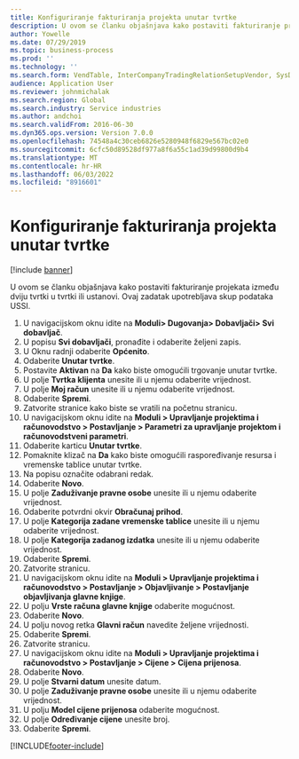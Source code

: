 ```yaml
---
title: Konfiguriranje fakturiranja projekta unutar tvrtke
description: U ovom se članku objašnjava kako postaviti fakturiranje projekata između dviju tvrtki u tvrtki ili ustanovi.
author: Yowelle
ms.date: 07/29/2019
ms.topic: business-process
ms.prod: ''
ms.technology: ''
ms.search.form: VendTable, InterCompanyTradingRelationSetupVendor, SysDataAreaSelectLookup, ProjParameters, ProjPosting, ProjTransferPrice
audience: Application User
ms.reviewer: johnmichalak
ms.search.region: Global
ms.search.industry: Service industries
ms.author: andchoi
ms.search.validFrom: 2016-06-30
ms.dyn365.ops.version: Version 7.0.0
ms.openlocfilehash: 74548a4c30ceb6826e5280948f6829e567bc02e0
ms.sourcegitcommit: 6cfc50d89528df977a8f6a55c1ad39d99800d9b4
ms.translationtype: MT
ms.contentlocale: hr-HR
ms.lasthandoff: 06/03/2022
ms.locfileid: "8916601"
---
```

# <a name="configure-intercompany-project-invoicing"></a>Konfiguriranje fakturiranja projekta unutar tvrtke

[!include [banner](../../includes/banner.md)]

U ovom se članku objašnjava kako postaviti fakturiranje projekata između dviju tvrtki u tvrtki ili ustanovi. Ovaj zadatak upotrebljava skup podataka USSI.

1. U navigacijskom oknu idite na **Moduli> Dugovanja> Dobavljači> Svi dobavljač**.
2. U popisu **Svi dobavljači**, pronađite i odaberite željeni zapis.
3. U Oknu radnji odaberite **Općenito**.
4. Odaberite **Unutar tvrtke**.
5. Postavite **Aktivan** na **Da** kako biste omogućili trgovanje unutar tvrtke.
6. U polje **Tvrtka klijenta** unesite ili u njemu odaberite vrijednost.
7. U polje **Moj račun** unesite ili u njemu odaberite vrijednost.
8. Odaberite **Spremi**.
9. Zatvorite stranice kako biste se vratili na početnu stranicu.
10. U navigacijskom oknu idite na **Moduli > Upravljanje projektima i računovodstvo > Postavljanje > Parametri za upravljanje projektom i računovodstveni parametri**.
11. Odaberite karticu **Unutar tvrtke**.
12. Pomaknite klizač na **Da** kako biste omogućili raspoređivanje resursa i vremenske tablice unutar tvrtke.
13. Na popisu označite odabrani redak.
14. Odaberite **Novo**.
15. U polje **Zaduživanje pravne osobe** unesite ili u njemu odaberite vrijednost.
16. Odaberite potvrdni okvir **Obračunaj prihod**.
17. U polje **Kategorija zadane vremenske tablice** unesite ili u njemu odaberite vrijednost.
18. U polje **Kategorija zadanog izdatka** unesite ili u njemu odaberite vrijednost.
19. Odaberite **Spremi**.
20. Zatvorite stranicu.
21. U navigacijskom oknu idite na **Moduli > Upravljanje projektima i računovodstvo > Postavljanje > Objavljivanje > Postavljanje objavljivanja glavne knjige**.
22. U polju **Vrste računa glavne knjige** odaberite mogućnost.
23. Odaberite **Novo**.
24. U polju novog retka **Glavni račun** navedite željene vrijednosti.
25. Odaberite **Spremi**.
26. Zatvorite stranicu.
27. U navigacijskom oknu idite na **Moduli > Upravljanje projektima i računovodstvo > Postavljanje > Cijene > Cijena prijenosa**.
28. Odaberite **Novo**.
29. U polje **Stvarni datum** unesite datum.
30. U polje **Zaduživanje pravne osobe** unesite ili u njemu odaberite vrijednost.
31. U polju **Model cijene prijenosa** odaberite mogućnost.
32. U polje **Određivanje cijene** unesite broj.
33. Odaberite **Spremi**.



[!INCLUDE[footer-include](../../includes/footer-banner.md)]
